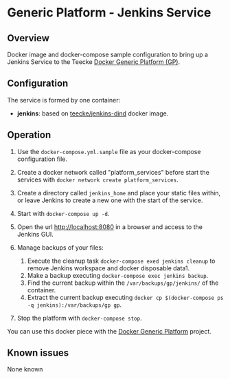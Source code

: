 # Generic Platform - Jenkins Service

## Overview

Docker image and docker-compose sample configuration to bring up a Jenkins Service to the Teecke [Docker Generic Platform (GP)](https://github.com/teecke/docker-generic-platform).

## Configuration

The service is formed by one container:

- **jenkins**: based on [teecke/jenkins-dind](https://hub.docker.com/r/teecke/jenkins-dind) docker image.

## Operation

1. Use the `docker-compose.yml.sample` file as your docker-compose configuration file.

2. Create a docker network called "platform_services" before start the services with `docker network create platform_services`.

3. Create a directory called `jenkins_home` and place your static files within, or leave Jenkins to create a new one with the start of the service.

4. Start with `docker-compose up -d`.

5. Open the url <http://localhost:8080> in a browser and access to the Jenkins GUI.

6. Manage backups of your files:

   1. Execute the cleanup task `docker-compose exed jenkins cleanup` to remove Jenkins workspace and docker disposable data1.
   2. Make a backup executing `docker-compose exec jenkins backup`.
   3. Find the current backup within the `/var/backups/gp/jenkins/` of the container.
   4. Extract the current backup executing `docker cp $(docker-compose ps -q jenkins):/var/backups/gp gp`.

7. Stop the platform with `docker-compose stop`.

You can use this docker piece with the [Docker Generic Platform](https://github.com/teecke/docker-generic-platform) project.

## Known issues

None known
